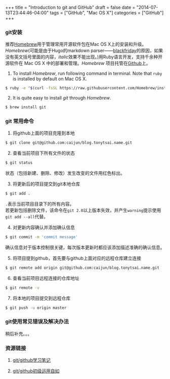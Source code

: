 +++
title = "Introduction to git and GitHub"
draft = false
date = "2014-07-13T23:44:46-04:00"
tags = ["GitHub", "Mac OS X"]
categories = ["GitHub"]
+++

### git安装
推荐[Homebrew](http://brew.sh/)用于管理常用开源软件包在Mac OS X上的安装和升级。*Homebrew*(可能是由于Hugo的markdown parser——[blackfriday](https://github.com/russross/blackfriday)的原因，如果没有英文括号里面的内容，*italic*效果不能出现。)用Ruby语言开发，支持千余种开源软件在 Mac OS X 中的部署和管理。*Homebrew* 项目托管在[Github](https://github.com/mxcl/homebrew)上。

1. To install *Homebrew*, run following command in terminal. Note that `ruby` is installed by default on Mac OS X.
``` bash
$ ruby -e "$(curl -fsSL https://raw.githubusercontent.com/Homebrew/install/master/install)"
```

2. It is quite easy to install *git* through *Homebrew*.
``` bash
$ brew install git
```

### git 常用命令
1. 将github上面的项目克隆到本地
``` bash
$ git clone git@github.com:caijun/blog.tonytsai.name.git
```

2. 查看当前项目下所有文件的状态
``` bash
$ git status
```
状态（包括新建、删除、修改）发生改变的文件用红色标出。

3. 将更新后的项目提交到git本地仓库
``` bash
$ git add .
```
`.`表示当前项目目录下的所有内容。    
若更新包括删除文件，该命令在`git 2.0`以上版本失效，并产生`warning`提示使用`git add --all`代替。

4. 对更新内容确认并添加确认信息
``` bash
$ git commit -m 'commit message'
```
确认信息对于版本控制很关键，每次版本更新时都应该添加描述准确的确认信息。

5. 将项目提到github，首先要与github上面对应的远程仓库建立连接
``` bash
$ git remote add origin git@github.com:caijun/blog.tonytsai.name.git
```

6. 查看当前项目远程连接的仓库地址
``` bash
$ git remote -v
```

7. 将本地的项目提交到远程仓库
``` bash
$ git push -u origin master
```

### git使用常见错误及解决办法
稍后补充。。。

### 资源链接
1. [git/github学习笔记](http://www.cnblogs.com/fnng/archive/2011/08/25/2153807.html)

2. [git/github初级运用自如](http://www.cnblogs.com/fnng/archive/2012/01/07/2315685.html)

